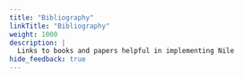 ```yaml
---
title: "Bibliography"
linkTitle: "Bibliography"
weight: 1000
description: |
  Links to books and papers helpful in implementing Nile
hide_feedback: true
---
```

